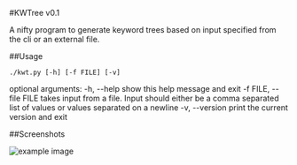 #KWTree v0.1

A nifty program to generate keyword trees based on input specified from the cli or an external file.



##Usage

    ./kwt.py [-h] [-f FILE] [-v]

optional arguments:
  -h, --help            show this help message and exit
  -f FILE, --file FILE  takes input from a file. Input should either be a
                        comma separated list of values or values separated on
                        a newline
  -v, --version         print the current version and exit

##Screenshots

![example image](http://www.whoisandie.com/projects/kwtree/example.png)
